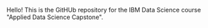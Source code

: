 Hello! This is the GitHUb repository for the IBM Data Science course "Applied Data Science Capstone".
